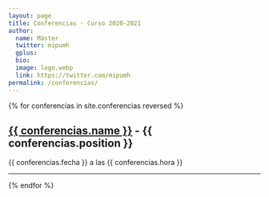 ```yaml
---
layout: page
title: Conferencias · Curso 2020-2021
author:
  name: Máster
  twitter: mipumh
  gplus:  
  bio: 
  image: logo.webp
  link: https://twitter.com/mipumh
permalink: /conferencias/
---
```


{% for conferencias in site.conferencias reversed %}

<h2><a href="{{ conferencias.title | downcase }}.html">{{ conferencias.name }}</a> - {{ conferencias.position }}</h2>
<p class="lead">{{ conferencias.fecha }} a las {{ conferencias.hora }}</p>

<hr>

{% endfor %}
